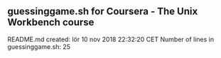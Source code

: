## guessinggame.sh for Coursera - The Unix Workbench course
README.md created: lör 10 nov 2018 22:32:20 CET
Number of lines in guessinggame.sh: 25
